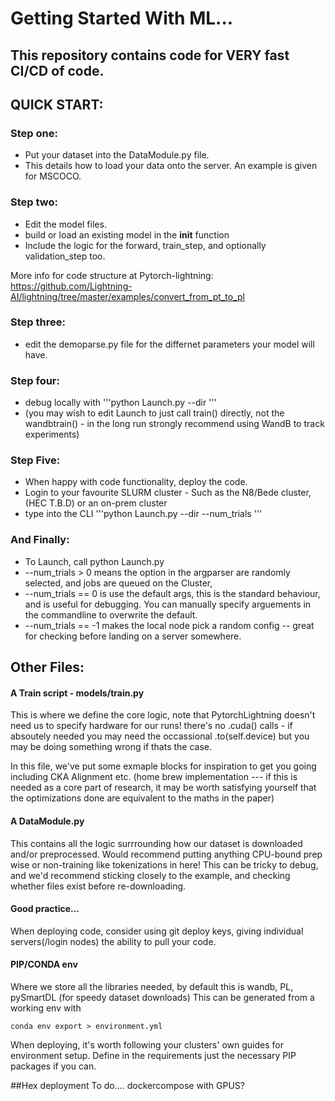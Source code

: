 # Getting Started With ML...


## This repository contains code for VERY fast CI/CD of code. 

## QUICK START: 

### Step one: 
  - Put your dataset into the DataModule.py file.
  - This details how to load your data onto the server. An example is given for MSCOCO.
### Step two:
  - Edit the model files.
  - build or load an existing model in the __init__ function
  - Include the logic for the forward, train_step, and optionally validation_step too.

  More info for code structure at Pytorch-lightning: https://github.com/Lightning-AI/lightning/tree/master/examples/convert_from_pt_to_pl
### Step three:
  - edit the demoparse.py file for the differnet parameters your model will have. 
  
### Step four:
  - debug locally with '''python Launch.py --dir <YOUR DATA LOCATION>''' 
  - (you may wish to edit Launch to just call train() directly, not the wandbtrain() - in the long run strongly recommend using WandB to track experiments)

### Step Five: 
  - When happy with code functionality, deploy the code.
  - Login to your favourite SLURM cluster - Such as the N8/Bede cluster, (HEC T.B.D) or an on-prem cluster
  - type into the CLI '''python Launch.py --dir <SLURM DATA DIR> --num_trials <WhatEverYouFancy>'''
### And Finally:
  - To Launch, call python Launch.py 
  - --num_trials > 0 means the option in the argparser are randomly selected, and jobs are queued on the Cluster, 
  - --num_trials == 0 is use the default args, this is the standard behaviour, and is useful for debugging. You can manually specify arguements in the commandline to overwrite the default. 
  - --num_trials == -1 makes the local node pick a random config -- great for checking before landing on a server somewhere. 

## Other Files: 
#### A Train script - models/train.py 
This is where we define the core logic, note that PytorchLightning doesn't need us to specify hardware for our runs! there's no .cuda() calls - if absoutely needed you may need the occassional .to(self.device) but you may be doing something wrong if thats the case. 

In this file, we've put some exmaple blocks for inspiration to get you going including CKA Alignment etc. (home brew implementation --- if this is needed as a core part of research, it may be worth satisfying yourself that the optimizations done are equivalent to the maths in the paper) 

#### A DataModule.py
This contains all the logic surrrounding how our dataset is downloaded and/or preprocessed. Would recommend putting anything CPU-bound prep wise or non-training like tokenizations in here! This can be tricky to debug, and we'd recommend sticking closely to the example, and checking whether files exist before re-downloading. 

#### Good practice...
When deploying code, consider using git deploy keys, giving individual servers(/login nodes) the ability to pull your code.

#### PIP/CONDA env
Where we store all the libraries needed, by default this is wandb, PL, pySmartDL (for speedy dataset downloads) 
This can be generated from a working env with 
```
conda env export > environment.yml
```
When deploying, it's worth following your clusters' own guides for environment setup. Define in the requirements just the necessary PIP packages if you can. 

##Hex deployment 
To do.... dockercompose with GPUS?



